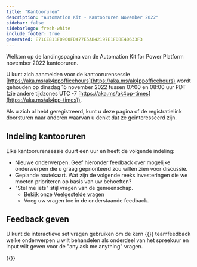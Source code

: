 ```yaml
---
title: "Kantooruren"
description: "Automation Kit - Kantooruren November 2022"
sidebar: false
sidebarlogo: fresh-white
include_footer: true
generated: E71CE811F0900FD477E5AB42197E1FDBE4D633F3
---
```


Welkom op de landingspagina van de Automation Kit for Power Platform november 2022 kantooruren.

U kunt zich aanmelden voor de kantoorurensessie [https://aka.ms/ak4ppofficehours](https://aka.ms/ak4ppofficehours) wordt gehouden op dinsdag 15 november 2022 tussen 07:00 en 08:00 uur PDT (zie andere tijdzones UTC -7 [https://aka.ms/ak4pp-times](https://aka.ms/ak4pp-times)).

Als u zich al hebt geregistreerd, kunt u deze pagina of de registratielink doorsturen naar anderen waarvan u denkt dat ze geïnteresseerd zijn.

## Indeling kantooruren

Elke kantoorurensessie duurt een uur en heeft de volgende indeling:

- Nieuwe onderwerpen. Geef hieronder feedback over mogelijke onderwerpen die u graag geprioriteerd zou willen zien voor discussie.
- Geplande routekaart. Wat zijn de volgende reeks investeringen die we moeten prioriteren op basis van uw behoeften?
- "Stel me iets" stijl vragen van de gemeenschap.
    - Bekijk onze [Veelgestelde vragen](/nl/frequently-asked-questions)
    - Voeg uw vragen toe in de onderstaande feedback.

## Feedback geven

U kunt de interactieve set vragen gebruiken om de kern {{<product-name>}} teamfeedback welke onderwerpen u wilt behandelen als onderdeel van het spreekuur en input wilt geven voor de "any ask me anything" vragen.

{{<questions name="/content/nl/office-hours/november-2022.json" completed="Bedankt voor het invullen van de feedback" showNavigationButtons="false" locale="nl">}}
